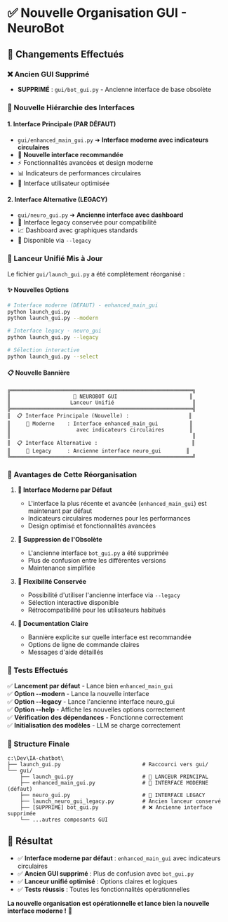 # ✅ Nouvelle Organisation GUI - NeuroBot

## 🚀 Changements Effectués

### ❌ Ancien GUI Supprimé
- **SUPPRIMÉ** : `gui/bot_gui.py` - Ancienne interface de base obsolète

### 🎯 Nouvelle Hiérarchie des Interfaces

#### 1. **Interface Principale (PAR DÉFAUT)**
- `gui/enhanced_main_gui.py` ➜ **Interface moderne avec indicateurs circulaires**
- 🚀 **Nouvelle interface recommandée**
- ⚡ Fonctionnalités avancées et design moderne
- 📊 Indicateurs de performances circulaires
- 🎨 Interface utilisateur optimisée

#### 2. **Interface Alternative (LEGACY)**  
- `gui/neuro_gui.py` ➜ **Ancienne interface avec dashboard**
- 🎨 Interface legacy conservée pour compatibilité
- 📈 Dashboard avec graphiques standards
- 🔄 Disponible via `--legacy`

### 🔧 Lanceur Unifié Mis à Jour

Le fichier `gui/launch_gui.py` a été complètement réorganisé :

#### ✨ Nouvelles Options
```bash
# Interface moderne (DÉFAUT) - enhanced_main_gui
python launch_gui.py
python launch_gui.py --modern

# Interface legacy - neuro_gui  
python launch_gui.py --legacy

# Sélection interactive
python launch_gui.py --select
```

#### 📋 Nouvelle Bannière
```
╔══════════════════════════════════════════════════════════╗
║                    🤖 NEUROBOT GUI                       ║
║                   Lanceur Unifié                         ║
╠══════════════════════════════════════════════════════════╣
║  📋 Interface Principale (Nouvelle) :                   ║
║     🚀 Moderne    : Interface enhanced_main_gui          ║
║                     avec indicateurs circulaires        ║
║                                                          ║
║  📋 Interface Alternative :                              ║
║     🎨 Legacy     : Ancienne interface neuro_gui        ║
╚══════════════════════════════════════════════════════════╝
```

### 🎯 Avantages de Cette Réorganisation

1. **🚀 Interface Moderne par Défaut**
   - L'interface la plus récente et avancée (`enhanced_main_gui`) est maintenant par défaut
   - Indicateurs circulaires modernes pour les performances
   - Design optimisé et fonctionnalités avancées

2. **🧹 Suppression de l'Obsolète**
   - L'ancienne interface `bot_gui.py` a été supprimée
   - Plus de confusion entre les différentes versions
   - Maintenance simplifiée

3. **🔄 Flexibilité Conservée**
   - Possibilité d'utiliser l'ancienne interface via `--legacy`
   - Sélection interactive disponible
   - Rétrocompatibilité pour les utilisateurs habitués

4. **📖 Documentation Claire**
   - Bannière explicite sur quelle interface est recommandée
   - Options de ligne de commande claires
   - Messages d'aide détaillés

### 🧪 Tests Effectués

✅ **Lancement par défaut** - Lance bien `enhanced_main_gui`  
✅ **Option --modern** - Lance la nouvelle interface  
✅ **Option --legacy** - Lance l'ancienne interface neuro_gui  
✅ **Option --help** - Affiche les nouvelles options correctement  
✅ **Vérification des dépendances** - Fonctionne correctement  
✅ **Initialisation des modèles** - LLM se charge correctement  

### 📁 Structure Finale

```
c:\Dev\IA-chatbot\
├── launch_gui.py                          # Raccourci vers gui/
└── gui/
    ├── launch_gui.py                      # 🎯 LANCEUR PRINCIPAL
    ├── enhanced_main_gui.py               # 🚀 INTERFACE MODERNE (défaut)
    ├── neuro_gui.py                       # 🎨 INTERFACE LEGACY
    ├── launch_neuro_gui_legacy.py         # Ancien lanceur conservé
    ├── [SUPPRIMÉ] bot_gui.py              # ❌ Ancienne interface supprimée
    └── ...autres composants GUI
```

## 🎉 Résultat

- ✅ **Interface moderne par défaut** : `enhanced_main_gui` avec indicateurs circulaires
- ✅ **Ancien GUI supprimé** : Plus de confusion avec `bot_gui.py`
- ✅ **Lanceur unifié optimisé** : Options claires et logiques
- ✅ **Tests réussis** : Toutes les fonctionnalités opérationnelles

**La nouvelle organisation est opérationnelle et lance bien la nouvelle interface moderne !** 🚀